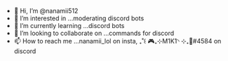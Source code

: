 - 👋 Hi, I’m @nanamii512
- 👀 I’m interested in ...moderating discord bots
- 🌱 I’m currently learning ...discord bots
- 💞️ I’m looking to collaborate on ...commands for discord
- 📫 How to reach me ...nanamii_lol on insta, ₊˚꒰ 🎮₊⊹M1K1◝ ⊹₊🌸#4584 on discord

<!---
nanamii512/nanamii512 is a ✨ special ✨ repository because its `README.md` (this file) appears on your GitHub profile.
You can click the Preview link to take a look at your changes.
--->
